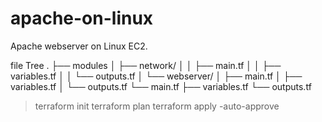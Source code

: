 # apache-on-linux
Apache webserver on Linux EC2.

file Tree
.
├── modules
│   ├── network/
│   │   ├── main.tf
│   │   ├── variables.tf
│   │   └── outputs.tf
│   └── webserver/
│       ├── main.tf
│       ├── variables.tf
│       └── outputs.tf
└── main.tf
├── variables.tf
└── outputs.tf

> terraform init
> terraform plan
> terraform apply -auto-approve
